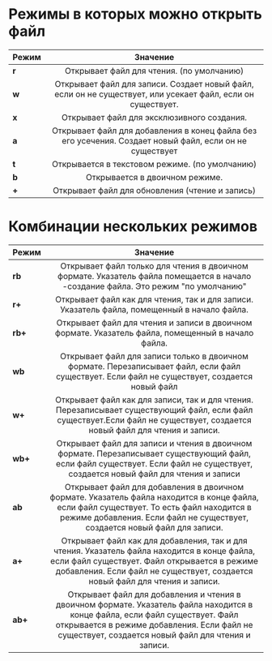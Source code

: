 # Режимы в которых можно открыть файл

|   Режим | Значение |
|:--------|:---------:|
|**r**|Открывает файл для чтения. (по умолчанию)|
|**w**| Открывает файл для записи. Создает новый файл, если он не существует, или усекает файл, если он существует.|
|**x**| Открывает файл для эксклюзивного создания.|
|**a**| Открывает файл для добавления в конец файла без его усечения. Создает новый файл, если он не существует|
|**t**|Открывается в текстовом режиме. (по умолчанию)|
|**b**|Открывается в двоичном режиме.|
|**+**|Открывает файл для обновления (чтение и запись)|

# Комбинации нескольких режимов

| Режим | Значение |
|:------|:--------:|
|**rb**|Открывает файл только для чтения в двоичном формате. Указатель файла помещается в начало -создание файла. Это режим "по умолчанию"|
|**r+**|Открывает файл как для чтения, так и для записи. Указатель файла, помещенный в начало файла.|
|**rb+**|Открывает файл для чтения и записи в двоичном формате. Указатель файла, помещенный в начало файла.|
|**wb**|Открывает файл для записи только в двоичном формате. Перезаписывает файл, если файл существует. Если файл не существует, создается новый файл|
|**w+**|Открывает файл как для записи, так и для чтения. Перезаписывает существующий файл, если файл существует.Если файл не существует, создается новый файл для чтения и записи.|
|**wb+**|Открывает файл для записи и чтения в двоичном формате. Перезаписывает существующий файл, если файл существует. Если файл не существует, создается новый файл для чтения и записи|
|**ab**|Открывает файл для добавления в двоичном формате. Указатель файла находится в конце файла, если файл существует. То есть файл находится в режиме добавления. Если файл не существует, создается новый файл для записи.|
|**a+**|Открывает файл как для добавления, так и для чтения. Указатель файла находится в конце файла, если файл существует. Файл открывается в режиме добавления. Если файл не существует, создается новый файл для чтения и записи.|
|**ab+**|Открывает файл для добавления и чтения в двоичном формате. Указатель файла находится в конце файла, если файл существует. Файл открывается в режиме добавления. Если файл не существует, создается новый файл для чтения и записи.|

